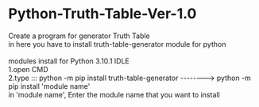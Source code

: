 # Python-Truth-Table-Ver-1.0
Create a program for generator Truth Table
<br>
in here you have to install truth-table-generator module for python
<br><br>
modules install for Python 3.10.1 IDLE <br>
1.open CMD<br>
2.type ::: python -m pip install truth-table-generator --------> python -m pip install 'module name' <br>
    in 'module name', Enter the module name that you want to install<br>
<br><br>


